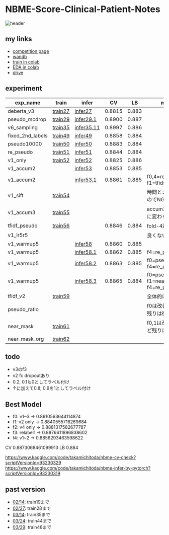 # NBME-Score-Clinical-Patient-Notes

![header](https://user-images.githubusercontent.com/5457315/152741419-73b74026-5d9b-42e9-b4b2-1532ec1a9281.png)

## my links
- [competition page](https://www.kaggle.com/c/nbme-score-clinical-patient-notes/overview)
- [wandb](https://wandb.ai/trtd56/NBME?workspace=user-trtd56)
- [train in colab](https://colab.research.google.com/drive/19k8p-73U-u37NRvShyLyKTfaL-FNOxYf#scrollTo=biROVf6yriWY)
- [EDA in colab](https://colab.research.google.com/drive/1lYF89HHfHbhWGXG2Q_lKuTPCpgnj8o_9?usp=sharing)
- [drive](https://drive.google.com/drive/u/0/folders/1ty_XHbeev3OY1CxSJ4LmSlm00JzvNF_a)

## experiment

|exp_name|train|infer|CV|LB|memo|
|--|--|--|--|--|--|
|deberta_v3|[train27]|[infer27]|0.8815|0.883||
|pseudo_mcdrop|[train29]|[infer29.1]|0.8900|0.887||
|v6_sampling|[train35]|[infer35.11]|0.8997|0.886||
|fixed_2nd_labels|[train49]|[infer49]|0.8858|0.884||
|pseudo10000|[train50]|[infer50]|0.8883|0.884||
|re_pseudo|[train51]|[infer51]|0.8844|0.884||
|v1_only|[train52]|[infer52]|0.8825|0.886||
|v1_accum2||[infer53]|0.8853|0.885||
|v1_accum2||[infer53.1]|0.8861|0.885|f0,4=re_pseudo, f1=tfidf_pseudo|
|v1_sift|[train54]||||時間とメモリ食うのでNG|
|v1_accum3|[train55]||||accum2とそんなに変わらない|
|tfidf_pseudo|[train56]||0.8846|0.884|fold-4途中|
|v1_lr5r5|||||良くない|
|v1_warmup5||[infer58]|0.8860|0.885||
|v1_warmup5||[infer58.1]|0.8862|0.885|f4=re_pseudo|
|v1_warmup5||[infer58.2]|0.8863|0.885|f0=pseudo_ratio, f4=re_pseudo|
|v1_warmup5||[infer58.3]|0.8865|0.884|f0=pseudo_ratio, f1=near_mask_f4, f4=re_pseudo|
|tfidf_v2|[train59]||||全体的に微妙|
|pseudo_ratio|||||f0は改善したけど残りは微妙|
|near_mask|[train61]||||f0,1は改善したけど残りは微妙|
|near_mask_org|[train62]|||||

[train27]:https://github.com/trtd56/NBME-Score-Clinical-Patient-Notes/blob/9d06cacd1faaf58d9a8190b51018f0acf5e64774/src/nbme_train_by_pytorch.py
[infer27]:https://www.kaggle.com/code/takamichitoda/nbme-infer-by-pytorch?scriptVersionId=91502169
[train29]:https://github.com/trtd56/NBME-Score-Clinical-Patient-Notes/blob/e5ecba1da4c146c100cec6b0c7f69ff27ef1cee4/src/nbme_train_by_pytorch.py
[infer29.1]:https://www.kaggle.com/code/takamichitoda/nbme-infer-by-pytorch/data?scriptVersionId=90405444
[train35]:https://github.com/trtd56/NBME-Score-Clinical-Patient-Notes/blob/db94a53a6337f0ba5df97235b2097065959db48a/src/nbme_train_by_pytorch.py
[infer35.11]:https://www.kaggle.com/code/takamichitoda/nbme-infer-by-pytorch?scriptVersionId=90397794
[train49]:https://github.com/trtd56/NBME-Score-Clinical-Patient-Notes/blob/19670cbb3ca650f392c13d9bb7873afda2b4a022/src/nbme_train_by_pytorch.py
[infer49]:https://www.kaggle.com/code/takamichitoda/nbme-infer-by-pytorch?scriptVersionId=91546068
[train50]:https://github.com/trtd56/NBME-Score-Clinical-Patient-Notes/blob/31ed76c44d587ba77aab2ee98c1a9713e492216e/src/nbme_train_by_pytorch.py
[infer50]:https://www.kaggle.com/code/takamichitoda/nbme-infer-by-pytorch?scriptVersionId=91729948
[train51]:https://github.com/trtd56/NBME-Score-Clinical-Patient-Notes/blob/46bd7d43c6366bd30c24b0339ea0fd24c9217324/src/nbme_train_by_pytorch.py
[infer51]:https://www.kaggle.com/code/takamichitoda/nbme-infer-by-pytorch?scriptVersionId=91875795
[train52]:https://github.com/trtd56/NBME-Score-Clinical-Patient-Notes/blob/d3baea5467c939cc55e36cf2d34f535dc2a3f60d/src/nbme_train_by_pytorch.py
[infer52]:https://www.kaggle.com/code/takamichitoda/nbme-infer-by-pytorch?scriptVersionId=91963204
[infer53]:https://www.kaggle.com/code/takamichitoda/nbme-infer-by-pytorch?scriptVersionId=92048107
[infer53.1]:https://www.kaggle.com/code/takamichitoda/nbme-infer-by-pytorch/data?scriptVersionId=92156921
[train54]:https://github.com/trtd56/NBME-Score-Clinical-Patient-Notes/blob/fddddeb282728a164967890cd8b4e79e0dd9ec77/nbme_train_by_pytorch.py
[train55]:https://github.com/trtd56/NBME-Score-Clinical-Patient-Notes/blob/fe690887384cdddd7bcbbfabe2583d70f10d788f/nbme_train_by_pytorch.py
[train56]:https://github.com/trtd56/NBME-Score-Clinical-Patient-Notes/blob/15160e9d11454122e5e6132bd777268e139dfa9e/nbme_train_by_pytorch.py
[infer56]:https://www.kaggle.com/code/takamichitoda/nbme-infer-by-pytorch?scriptVersionId=92224929
[infer58]:https://www.kaggle.com/code/takamichitoda/nbme-infer-by-pytorch?scriptVersionId=92344058
[infer58.1]:https://www.kaggle.com/code/takamichitoda/nbme-infer-by-pytorch?scriptVersionId=92336730
[infer58.2]:https://www.kaggle.com/code/takamichitoda/nbme-infer-by-pytorch?scriptVersionId=92662315
[infer58.3]:https://www.kaggle.com/code/takamichitoda/nbme-infer-by-pytorch?scriptVersionId=92677929
[train59]:https://github.com/trtd56/NBME-Score-Clinical-Patient-Notes/blob/24c418741cd25072e269dec3543c30f88fb612a9/nbme_train_by_pytorch.py
[train61]:https://github.com/trtd56/NBME-Score-Clinical-Patient-Notes/blob/0dea60f5d85a1da78c48b7edb4e2b7510c591d82/nbme_train_by_pytorch.py
[train62]:https://github.com/trtd56/NBME-Score-Clinical-Patient-Notes/blob/a49284499c019c0dfa9612cd296647ac5e39713f/nbme_train_by_pytorch.py

## todo 
- v3のf3
- v2 fc dropoutあり
- 0.2, 0.1も0としてラベル付け
- ↑に加えて0.8, 0.9を1としてラベル付け

## Best Model
- f0: v1~3 -> 0.8910563644114874
- f1: v2 only -> 0.8840555718269684
- f2: v4 only -> 0.8881317582677787
- f3: relabel1 -> 0.8876611896838602
- f4: v1~2 -> 0.8856293463598622

CV 0.8873068461099913
LB 0.884

https://www.kaggle.com/code/takamichitoda/nbme-cv-check?scriptVersionId=93230329
https://www.kaggle.com/code/takamichitoda/nbme-infer-by-pytorch?scriptVersionId=93230319

## past version
- [02/14](https://github.com/trtd56/NBME-Score-Clinical-Patient-Notes/blob/cc0ec36cf5afa1e8278340ac774806f4b3d43591/docs/experiment.md): train19まで
- [02/27](https://github.com/trtd56/NBME-Score-Clinical-Patient-Notes/blob/6e420a8282d95a2217b18d9c562dc9ee26e22e96/docs/experiment.md): train28まで
- [03/14](https://github.com/trtd56/NBME-Score-Clinical-Patient-Notes/blob/f3921bd422de3529fd3f3f2eff463072e9c0f503/docs/experiment.md): train35まで
- [03/24](https://github.com/trtd56/NBME-Score-Clinical-Patient-Notes/blob/33928885fa240ae2d3f18ed7eaf1bb337581b52f/docs/experiment.md): train44まで
- [03/29](https://github.com/trtd56/NBME-Score-Clinical-Patient-Notes/blob/3160e171c2182ad4f2a020e34ba6d4bf637052f0/docs/experiment.md): train48まで
